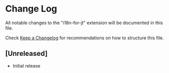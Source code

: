 # Change Log

All notable changes to the "i18n-for-jt" extension will be documented in this file.

Check [Keep a Changelog](http://keepachangelog.com/) for recommendations on how to structure this file.

## [Unreleased]

- Initial release